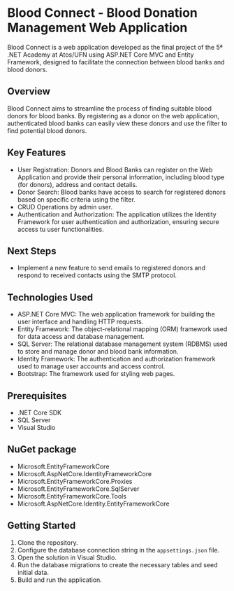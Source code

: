 # Blood Connect - Blood Donation Management Web Application

Blood Connect is a web application developed as the final project of the 5ª .NET Academy at Atos/UFN using ASP.NET Core MVC and Entity Framework, designed to facilitate the connection between blood banks and blood donors.

## Overview
Blood Connect aims to streamline the process of finding suitable blood donors for blood banks. By registering as a donor on the web application, authenticated blood banks can easily view these donors and use the filter to find potential blood donors.

## Key Features
- User Registration: Donors and Blood Banks can register on the Web Application and provide their personal information, including blood type (for donors), address and contact details.
- Donor Search: Blood banks have access to search for registered donors based on specific criteria using the filter.
- CRUD Operations by admin user.
- Authentication and Authorization: The application utilizes the Identity Framework for user authentication and authorization, ensuring secure access tu user functionalities.

## Next Steps
- Implement a new feature to send emails to registered donors and respond to received contacts using the SMTP protocol.

## Technologies Used
- ASP.NET Core MVC: The web application framework for building the user interface and handling HTTP requests.
- Entity Framework: The object-relational mapping (ORM) framework used for data access and database management.
- SQL Server: The relational database management system (RDBMS) used to store and manage donor and blood bank information.
- Identity Framework: The authentication and authorization framework used to manage user accounts and access control.
- Bootstrap: The framework used for styling web pages.

## Prerequisites
- .NET Core SDK
- SQL Server
- Visual Studio

## NuGet package
- Microsoft.EntityFrameworkCore
- Microsoft.AspNetCore.IdentityFrameworkCore
- Microsoft.EntityFrameworkCore.Proxies
- Microsoft.EntityFrameworkCore.SqlServer
- Microsoft.EntityFrameworkCore.Tools
- Microsoft.AspNetCore.Identity.EntityFrameworkCore

## Getting Started
1. Clone the repository.
2. Configure the database connection string in the `appsettings.json` file.
3. Open the solution in Visual Studio.
4. Run the database migrations to create the necessary tables and seed initial data.
5. Build and run the application.

